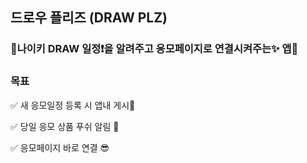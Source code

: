 ## 드로우 플리즈 (DRAW PLZ)
### 👟나이키 DRAW 일정❗️을 알려주고 응모페이지로 연결시켜주는✨ 앱📱

### 목표
✅ 새 응모일정 등록 시 앱내 게시📌

✅ 당일 응모 상품 푸쉬 알림 🔔

✅ 응모페이지 바로 연결 😎

### 

